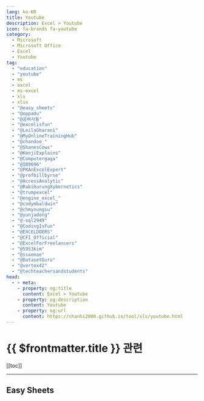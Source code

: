 ```yaml
---
lang: ko-KR
title: Youtube
description: Excel > Youtube
icon: fa-brands fa-youtube
category: 
  - Microsoft
  - Microsoft Office
  - Excel
  - Youtube
tag:
  - "education"
  - "youtube"
  - ms
  - excel
  - ms-excel
  - xls
  - xlsx
  - "@easy_sheets"
  - "@oppadu"
  - "@공여사들"
  - "@excelisfun"
  - "@LeilaGharani"
  - "@MyOnlineTrainingHub"
  - "@chandoo_"
  - "@ShanesCows"
  - "@KenjiExplains"
  - "@Computergaga"
  - "@IB9696"
  - "@PKAnExcelExpert"
  - "@profbillbyrne"
  - "@AccessAnalytic"
  - "@RabiGurungXybernetics"
  - "@trumpexcel"
  - "@engine_excel_"
  - "@codymbaldwin"
  - "@chmyoungsu"
  - "@yunjadong"
  - "@-sql2949"
  - "@CodingIsFun"
  - "@EXCELDOERS"
  - "@CFI_Official"
  - "@ExcelForFreelancers"
  - "@5953kim"
  - "@ssaemae"
  - "@DatasetGuru"
  - "@vertex42"
  - "@techteachersandstudents"
head:
  - - meta:
    - property: og:title
      content: Excel > Youtube
    - property: og:description
      content: Youtube
    - property: og:url
      content: https://chanhi2000.github.io/tool/xls/youtube.html
---
```


# {{ $frontmatter.title }} 관련

[[toc]]

---

## Easy Sheets

<MyYouTubeItems jsonName="yu-easy_sheets" /><!-- Easy Sheets -->
<MyYouTubeItems jsonName="yu-oppadu" /><!-- 오빠두엑셀 | 엑셀 강의 대표채널 -->
<MyYouTubeItems jsonName="yu-공여사들" /><!-- 공여사들 -->
<MyYouTubeItems jsonName="yu-excelisfun" /><!-- ExcelIsFun -->
<MyYouTubeItems jsonName="yu-LeilaGharani" /><!-- Leila Gharani -->
<MyYouTubeItems jsonName="yu-MyOnlineTrainingHub" /><!-- MyOnlineTrainingHub -->
<MyYouTubeItems jsonName="yu-chandoo_" /><!-- Chandoo -->
<MyYouTubeItems jsonName="yu-ShanesCows" /><!-- Shane Young -->
<MyYouTubeItems jsonName="yu-KenjiExplains" /><!-- Kenji Explains -->
<MyYouTubeItems jsonName="yu-Computergaga" /><!-- Computergaga -->
<MyYouTubeItems jsonName="yu-IB9696" /><!-- IB 96 -->
<MyYouTubeItems jsonName="yu-PKAnExcelExpert" /><!-- PK: An Excel Expert -->
<MyYouTubeItems jsonName="yu-profbillbyrne" /><!-- profbillbyrne -->
<MyYouTubeItems jsonName="yu-AccessAnalytic" /><!-- Access Analytic -->
<MyYouTubeItems jsonName="yu-RabiGurungXybernetics" /><!-- Rabi Gurung -->
<MyYouTubeItems jsonName="yu-trumpexcel" /><!-- TrumpExcel -->
<MyYouTubeItems jsonName="yu-engine_excel_" /><!-- 엑셀 이것만!ENGINE_ -->
<MyYouTubeItems jsonName="yu-codymbaldwin" /><!-- Cody Baldwin -->
<MyYouTubeItems jsonName="yu-chmyoungsu" /><!-- chaems -->
<MyYouTubeItems jsonName="yu-yunjadong" /><!-- 윤자동 -->
<MyYouTubeItems jsonName="yu--sql2949" /><!-- 디노자유아빠 - SQL쿼리, 엑셀, 데이터 분석 -->
<MyYouTubeItems jsonName="yu-CodingIsFun" /><!-- Coding Is Fun -->
<MyYouTubeItems jsonName="yu-EXCELDOERS" /><!-- EXCEL DOERS -->
<MyYouTubeItems jsonName="yu-CFI_Official" /><!-- Corporate Finance Institute -->
<MyYouTubeItems jsonName="yu-ExcelForFreelancers" /><!-- Excel For Freelancers -->
<MyYouTubeItems jsonName="yu-5953kim" /><!-- EXCEL AND VBA -->
<MyYouTubeItems jsonName="yu-ssaemae" /><!-- 쌤매 -->
<MyYouTubeItems jsonName="yu-DatasetGuru" /><!-- Dataset Guru -->
<MyYouTubeItems jsonName="yu-vertex42" /><!-- Vertex42 -->
<MyYouTubeItems jsonName="yu-techteachersandstudents" /><!-- Technology for Teachers and Students -->
<MyYouTubeItems jsonName="yu-cybercdh" /><!-- cybercdh -->
<MyYouTubeItems jsonName="yu-PragmaticWorks" /><!-- Pragmatic Works -->
<MyYouTubeItems jsonName="yu-edwith" /><!-- 혜원장 Hyewonjang -->
<MyYouTubeItems jsonName="yu-itseorab" /><!-- IT서랍 -->
<MyYouTubeItems jsonName="yu-ExcelCampus" /><!-- Excel Campus - Jon -->
<MyYouTubeItems jsonName="yu-OtherLevels" /><!-- Other Level's -->
<MyYouTubeItems jsonName="yu-LearnitTraining" /><!-- Learnit Training -->
<MyYouTubeItems jsonName="yu-FMWC" /><!-- Financial Modeling World Cup -->
<MyYouTubeItems jsonName="yu-deepsam77" /><!-- 딥쌤 -->
<MyYouTubeItems jsonName="yu-SeleTraining" /><!-- Sele Training -->
<MyYouTubeItems jsonName="yu-kooky0ai" /><!-- 기묘한 자동화 -->
<MyYouTubeItems jsonName="yu-excelcreator1" /><!-- 엑셀마왕 -->
<MyYouTubeItems jsonName="yu-hantip" /><!-- 짤막한 강좌 -->
<MyYouTubeItems jsonName="yu-moonbird.thinker" /><!-- 달새는 달만 생각한다 -->
<MyYouTubeItems jsonName="yu-zzangsaem" /><!-- 짱샘 -->
<MyYouTubeItems jsonName="yu-ZAcharyIndy" /><!-- ZAchary Indy -->
<MyYouTubeItems jsonName="yu-prof.r4q52" /><!-- Prof. Roque Gimenez -->
<MyYouTubeItems jsonName="yu-legacycoder" /><!-- 중년코딩 -->
<MyYouTubeItems jsonName="yu-김귀찮이" /><!-- 김귀찮이 -->
<MyYouTubeItems jsonName="yu-eden198100" /><!-- KIMGUN -->
<MyYouTubeItems jsonName="yu-offhome" /><!-- 퇴근하겠습니다 -->
<MyYouTubeItems jsonName="yu-dna7" /><!-- excel dna -->
<MyYouTubeItems jsonName="yu-SuperExcell" /><!-- Super Excel -->
<MyYouTubeItems jsonName="yu-excelformulas4" /><!-- excel formulas -->
<MyYouTubeItems jsonName="yu-capacitateahora7441" /><!-- Capacitate ahora -->

<TagLinks />